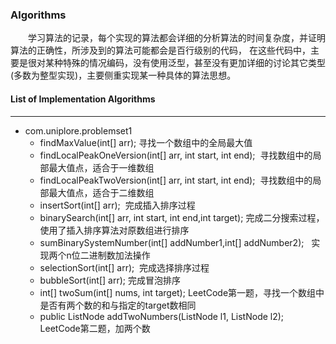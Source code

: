 ### **Algorithms**
　　学习算法的记录，每个实现的算法都会详细的分析算法的时间复杂度，并证明算法的正确性，所涉及到的算法可能都会是百行级别的代码，
在这些代码中，主要是很对某种特殊的情况编码，没有使用泛型，甚至没有更加详细的讨论其它类型(多数为整型实现)，主要侧重实现某一种具体的算法思想。

#### **List of Implementation Algorithms**
***
* com.uniplore.problemset1
    * findMaxValue(int[] arr); 寻找一个数组中的全局最大值
    * findLocalPeakOneVersion(int[] arr, int start, int end);  寻找数组中的局部最大值点，适合于一维数组
    * findLocalPeakTwoVersion(int[] arr, int start, int end);  寻找数组中的局部最大值点，适合于二维数组
    * insertSort(int[] arr);  完成插入排序过程
    * binarySearch(int[] arr, int start, int end,int target);  完成二分搜索过程，使用了插入排序算法对原数组进行排序
    * sumBinarySystemNumber(int[] addNumber1,int[] addNumber2);   实现两个n位二进制数加法操作
    * selectionSort(int[] arr);  完成选择排序过程
    * bubbleSort(int[] arr); 完成冒泡排序
    * int[] twoSum(int[] nums, int target);   LeetCode第一题，寻找一个数组中是否有两个数的和与指定的target数相同
    * public ListNode addTwoNumbers(ListNode l1, ListNode l2);  LeetCode第二题，加两个数
